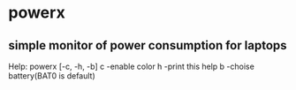 powerx
======
simple monitor of power consumption for laptops
--------------------------------------------
Help:
powerx [-c, -h, -b]
			 c -enable color
			 h -print this help
			 b -choise battery(BAT0 is default)
